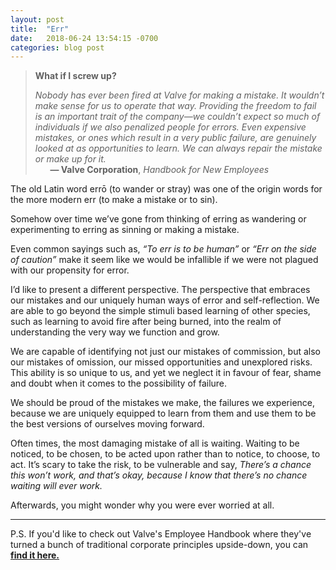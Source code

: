 ```yaml
---
layout: post
title:  "Err"
date:   2018-06-24 13:54:15 -0700
categories: blog post
---
```


>**What if I screw up?**
>
>*Nobody has ever been fired at Valve for making a mistake. It wouldn’t make sense for us to operate that way. Providing the freedom to fail is an important trait of the company—we couldn’t expect so much of individuals if we also penalized people for errors. Even expensive mistakes, or ones which result in a very public failure, are genuinely looked at as opportunities to learn. We can always repair the mistake or make up for it.*       
>&nbsp;&nbsp;&nbsp;&nbsp;&nbsp;&nbsp;__&mdash; Valve Corporation__, *Handbook for New Employees*

The old Latin word errō (to wander or stray) was one of the origin words for the more modern err (to make a mistake or to sin). 

Somehow over time we’ve gone from thinking of erring as wandering or experimenting to erring as sinning or making a mistake. 

Even common sayings such as, *“To err is to be human”* or *“Err on the side of caution”* make it seem like we would be infallible if we were not plagued with our propensity for error. 

I’d like to present a different perspective. The perspective that embraces our mistakes and our uniquely human ways of error and self-reflection. We are able to go beyond the simple stimuli based learning of other species, such as learning to avoid fire after being burned, into the realm of understanding the very way we function and grow.

We are capable of identifying not just our mistakes of commission, but also our mistakes of omission, our missed opportunities and unexplored risks.  This ability is so unique to us, and yet we neglect it in favour of fear, shame and doubt when it comes to the possibility of failure. 

We should be proud of the mistakes we make, the failures we experience, because we are uniquely equipped to learn from them and use them to be the best versions of ourselves moving forward. 

Often times, the most damaging mistake of all is waiting. Waiting to be noticed, to be chosen, to be acted upon rather than to notice, to choose, to act. It’s scary to take the risk, to be vulnerable and say, *There’s a chance this won’t work, and that’s okay, because I know that there’s no chance waiting will ever work.*

Afterwards, you might wonder why you were ever worried at all. 

-----

P.S. If you'd like to check out Valve's Employee Handbook where they've turned a bunch of traditional corporate principles upside-down, you can [**find it here.**](https://steamcdn-a.akamaihd.net/apps/valve/Valve_NewEmployeeHandbook.pdf "Valve's Handbook for New Employees")






